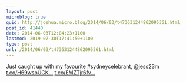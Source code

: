 ```yaml
---
layout: post
microblog: true
guid: http://joshua.micro.blog/2014/06/03/t473631244862095361.html
post_id: 41440
date: 2014-06-03T12:04:23+1100
lastmod: 2019-07-30T17:41:50+1100
type: post
url: /2014/06/03/t473631244862095361.html
---
```

Just caught up with my favourite #sydneycelebrant, @jess23m [t.co/H69wsbUCK...](http://t.co/H69wsbUCKX) [t.co/EMZTjr6fv...](http://t.co/EMZTjr6fv4)
